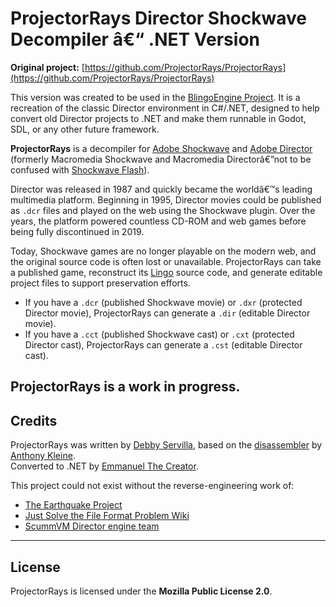 ﻿# ProjectorRays Director Shockwave Decompiler â€“ .NET Version

**Original project:** [https://github.com/ProjectorRays/ProjectorRays](https://github.com/ProjectorRays/ProjectorRays)

This version was created to be used in the [BlingoEngine Project](https://github.com/EmmanuelTheCreator/BlingoEngine). It is a recreation of the classic Director environment in C#/.NET, designed to help convert old Director projects to .NET and make them runnable in Godot, SDL, or any other future framework.

**ProjectorRays** is a decompiler for [Adobe Shockwave](https://en.wikipedia.org/wiki/Adobe_Shockwave) and [Adobe Director](https://en.wikipedia.org/wiki/Adobe_Director) (formerly Macromedia Shockwave and Macromedia Directorâ€”not to be confused with [Shockwave Flash](https://en.wikipedia.org/wiki/Adobe_Flash)).

Director was released in 1987 and quickly became the worldâ€™s leading multimedia platform. Beginning in 1995, Director movies could be published as `.dcr` files and played on the web using the Shockwave plugin. Over the years, the platform powered countless CD-ROM and web games before being fully discontinued in 2019.

Today, Shockwave games are no longer playable on the modern web, and the original source code is often lost or unavailable. ProjectorRays can take a published game, reconstruct its [Lingo](https://en.wikipedia.org/wiki/Blingo_(programming_language)) source code, and generate editable project files to support preservation efforts.

- If you have a `.dcr` (published Shockwave movie) or `.dxr` (protected Director movie), ProjectorRays can generate a `.dir` (editable Director movie).
- If you have a `.cct` (published Shockwave cast) or `.cxt` (protected Director cast), ProjectorRays can generate a `.cst` (editable Director cast).

ProjectorRays is a work in progress. 
---

## Credits

ProjectorRays was written by [Debby Servilla](https://github.com/djsrv), based on the [disassembler](https://github.com/Brian151/OpenShockwave/blob/50b3606809b3c8dad13ee41ae20bcbfa70eb3606/tools/lscrtoscript/js/projectorrays.js) by [Anthony Kleine](https://github.com/tomysshadow).  
Converted to .NET by [Emmanuel The Creator](https://github.com/EmmanuelTheCreator).

This project could not exist without the reverse-engineering work of:

- [The Earthquake Project](https://github.com/Earthquake-Project)  
- [Just Solve the File Format Problem Wiki](http://fileformats.archiveteam.org/wiki/Blingo_bytecode)  
- [ScummVM Director engine team](https://www.scummvm.org/credits/#:~:text=Director:)

---

## License

ProjectorRays is licensed under the **Mozilla Public License 2.0**.

